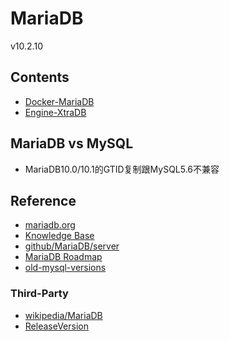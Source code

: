 # MariaDB
v10.2.10


## Contents

- [Docker-MariaDB](https://github.com/shawn0915/docker-study/blob/master/docker/Docker-MariaDB.md#mariadb-docker)
- [Engine-XtraDB](../mgmt/storageEngine/engines/XtraDB.md)

## MariaDB vs MySQL

- MariaDB10.0/10.1的GTID复制跟MySQL5.6不兼容


## Reference

- [mariadb.org](https://mariadb.org/)
- [Knowledge Base](https://mariadb.com/kb/en/)
- [github/MariaDB/server](https://github.com/MariaDB/server)
- [MariaDB Roadmap](https://mariadb.com/kb/en/library/mariadb-roadmap/)
- [old-mysql-versions](https://mariadb.com/kb/en/library/old-mysql-versions/)

### Third-Party

- [wikipedia/MariaDB](http://en.wikipedia.org/wiki/MariaDB)
- [ReleaseVersion](https://en.wikipedia.org/wiki/MariaDB#Versioning)